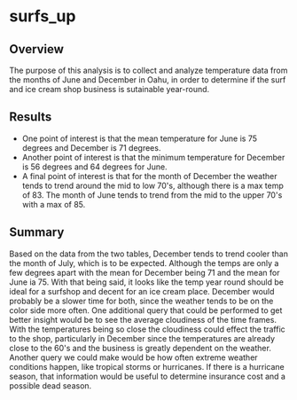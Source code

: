 # surfs_up

## Overview
The purpose of this analysis is to collect and analyze temperature data from the months of June and December in Oahu, in order to determine if the surf and ice cream shop business is sutainable year-round.

## Results

- One point of interest is that the mean temperature for June is 75 degrees and December is 71 degrees.
- Another point of interest is that the minimum temperature for December is 56 degrees and 64 degrees for June.
- A final point of interest is that for the month of December the weather tends to trend around the mid to low 70's, although there is a max temp of 83. The month of June tends to trend from the mid to the upper 70's with a max of 85.

## Summary

Based on the data from the two tables, December tends to trend cooler than the month of July, which is to be expected. Although the temps are only a few degrees apart with the mean for December being 71 and the mean for June ia 75. With that being said, it looks like the temp year round should be ideal for a surfshop and decent for an ice cream place. December would probably be a slower time for both, since the weather tends to be on the color side more often. One additional query that could be performed to get better insight would be to see the average cloudiness of the time frames. With the temperatures being so close the cloudiness could effect the traffic to the shop, particularly in December since the temperatures are already close to the 60's and the business is greatly dependent on the weather. Another query we could make would be how often extreme weather conditions happen, like tropical storms or hurricanes. If there is a hurricane season, that information would be useful to determine insurance cost and a possible dead season.